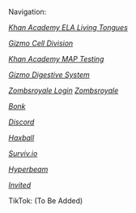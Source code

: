 Navigation:

[*Khan Academy ELA Living Tongues*](https://www.khanacademy.org/ela/cc-7th-reading-vocab/x4aa9073b12675eb1:cc-7th-living-tongues)

[*Gizmo Cell Division*](https://gizmos.explorelearning.com/index.cfm?method=cResource.dspView&resourceID=443)

[*Khan Academy MAP Testing*](https://www.khanacademy.org/math/mappers)

[*Gizmo Digestive System*](https://www.gizmos.explorelearning.com/index.cfm?method=cResource.dspView&resourceID=1050)

[*Zombsroyale Login*](https://zombsroyale.io/user/login/google?csrf=3m8l10C2BdWkGKb8) [*Zombsroyale*](https://zombsroyale.io)

[*Bonk*](https://bonk.io)

[*Discord*](https://discord.com/app)

[*Haxball*](https://haxball.com/play)

[*Surviv.io*](https://surviv.io)

[*Hyperbeam*](https://hyperbeam.com/app/login)

[*Invited*](https://invited.tv)
















TikTok: (To Be Added)
